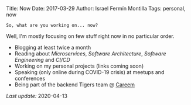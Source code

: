 Title: Now
Date: 2017-03-29
Author: Israel Fermín Montilla
Tags: personal, now

    So, what are you working on... now?

Well, I'm mostly focusing on few stuff right now in no particular order.

* Blogging at least twice a month
* Reading about *Microservices*, *Software Architecture*, *Software Engineering* and *CI/CD*
* Working on my personal projects (links coming soon)
* Speaking (only online during COVID-19 crisis) at meetups and conferences
* Being part of the backend Tigers team @ [Careem](http://careem.com)


*Last update:* 2020-04-13
